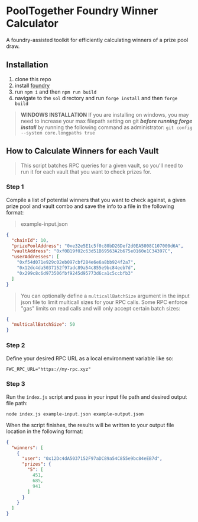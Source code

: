 # PoolTogether Foundry Winner Calculator

A foundry-assisted toolkit for efficiently calculating winners of a prize pool draw.

## Installation

1. clone this repo
2. install [foundry](https://book.getfoundry.sh/getting-started/installation)
3. run `npm i` and then `npm run build`
4. navigate to the `sol` directory and run `forge install` and then `forge build`

> **WINDOWS INSTALLATION** If you are installing on windows, you may need to increase your max filepath setting on git ***before running forge install*** by running the following command as administrator: `git config --system core.longpaths true`

## How to Calculate Winners for each Vault

> This script batches RPC queries for a given vault, so you'll need to run it for each vault that you want to check prizes for.

### Step 1

Compile a list of potential winners that you want to check against, a given prize pool and vault combo and save the info to a file in the following format:

> example-input.json
```json
{
  "chainId": 10,
  "prizePoolAddress": "0xe32e5E1c5f0c80bD26Def2d0EA5008C107000d6A",
  "vaultAddress": "0xf0B19f02c63d51B69563A2b675e0160e1C34397C",
  "userAddresses": [
    "0xf54d071e929c02eb097cbf284e6e6a8bb924f2a7",
    "0x12dc4da5037152f97adc89a54c855e9bc84eeb7d",
    "0x299c8c6d973506fbf9245d95773d6ca1c5ccbfb3"
  ]
}
```

> You can optionally define a `multicallBatchSize` argument in the input json file to limit multicall sizes for your RPC calls. Some RPC enforce "gas" limits on read calls and will only accept certain batch sizes:
```json
{
  "multicallBatchSize": 50
}
```

### Step 2

Define your desired RPC URL as a local environment variable like so:

`FWC_RPC_URL="https://my-rpc.xyz"`

### Step 3

Run the `index.js` script and pass in your input file path and desired output file path:

`node index.js example-input.json example-output.json`

When the script finishes, the results will be written to your output file location in the following format:

```json
{
  "winners": [
    {
      "user": "0x12Dc4dA5037152F97aDC89a54C855e9bc84eEB7d",
      "prizes": {
        "5": [
          451,
          685,
          941
        ]
      }
    }
  ]
}
```
